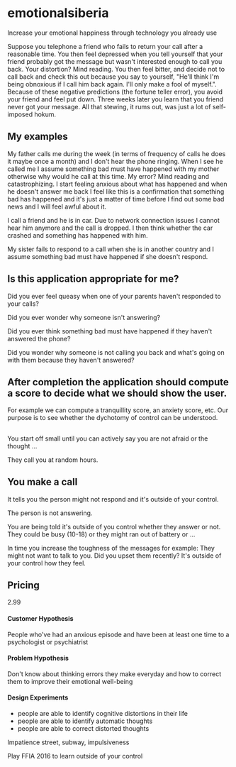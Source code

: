 # emotionalsiberia
Increase your emotional happiness through technology you already use

Suppose you telephone a friend who fails to return your call after a reasonable time. You then feel depressed when you tell yourself that your friend probably got the message but wasn't interested enough to call you back. Your distortion? Mind reading. You then feel bitter, and decide not to call back and check this out because you say to yourself, "He'll think I'm being obnoxious if I call him back again. I'll only make a fool of myself.". Because of these negative predictions (the fortune teller error), you avoid your friend and feel put down. Three weeks later you learn that you friend never got your message. All that stewing, it rums out, was just a lot of self-imposed hokum.

## My examples

My father calls me during the week (in terms of frequency of calls he does it maybe once a month) and I don't hear the phone ringing. When I see he called me I assume something bad must have happened with my mother otherwise why would he call at this time. My error? Mind reading and catastrophizing. I start feeling anxious about what has happened and when he doesn't answer me back I feel like this is a confirmation that something bad has happened and it's just a matter of time before I find out some bad news and I will feel awful about it.

I call a friend and he is in car. Due to network connection issues I cannot hear him anymore and the call is dropped. I then think whether the car crashed and something has happened with him.

My sister fails to respond to a call when she is in another country and I assume something bad must have happened if she doesn't respond.

## Is this application appropriate for me?

Did you ever feel queasy when one of your parents haven't responded to your calls?

Did you ever wonder why someone isn't answering?

Did you ever think something bad must have happened if they haven't answered the phone?

Did you wonder why someone is not calling you back and what's going on with them because they haven't answered?

## After completion the application should compute a score to decide what we should show the user.

For example we can compute a tranquillity score, an anxiety score, etc. Our purpose is to see whether the dychotomy of control can be understood.

##

You start off small until you can actively say you are not afraid or the thought ...

They call you at random hours.

## You make a call

It tells you the person might not respond and it's outside of your control.

The person is not answering.

You are being told it's outside of you control whether they answer or not. They could be busy (10-18) or they might ran out of battery or ...

In time you increase the toughness of the messages for example: They might not want to talk to you. Did you upset them recently? It's outside of your control how they feel.

##

## Pricing

2.99

#### Customer Hypothesis

People who've had an anxious episode and have been at least one time to a psychologist or psychiatrist

#### Problem Hypothesis

Don't know about thinking errors they make everyday and how to correct them to improve their emotional well-being

#### Design Experiments

- people are able to identify cognitive distortions in their life
- people are able to identify automatic thoughts
- people are able to correct distorted thoughts


Impatience street, subway, impulsiveness

Play FFIA 2016 to learn outside of your control
